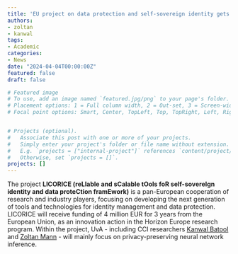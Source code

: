 ```yaml
---
title: 'EU project on data protection and self-sovereign identity gets funding'
authors:
- zoltan
- kanwal
tags:
- Academic
categories:
- News
date: "2024-04-04T00:00:00Z"
featured: false
draft: false

# Featured image
# To use, add an image named `featured.jpg/png` to your page's folder.
# Placement options: 1 = Full column width, 2 = Out-set, 3 = Screen-width
# Focal point options: Smart, Center, TopLeft, Top, TopRight, Left, Right, BottomLeft, Bottom, BottomRight


# Projects (optional).
#   Associate this post with one or more of your projects.
#   Simply enter your project's folder or file name without extension.
#   E.g. `projects = ["internal-project"]` references `content/project/deep-learning/index.md`.
#   Otherwise, set `projects = []`.
projects: []
---
```


The project **LICORICE (reLIable and sCalable tOols foR self-sovereIgn identity and data proteCtion framEwork)** is a pan-European cooperation of research and industry players, focusing on developing the next generation of tools and technologies for identity management and data protection.
LICORICE will receive funding of 4 million EUR for 3 years from the European Union, as an innovation action in the Horizon Europe research program.
Within the project, UvA - including CCI researchers [Kanwal Batool](https://cci-research.nl/author/kanwal-batool/) and [Zoltan Mann](https://cci-research.nl/author/zoltan-mann/) - will mainly focus on privacy-preserving neural network inference.

